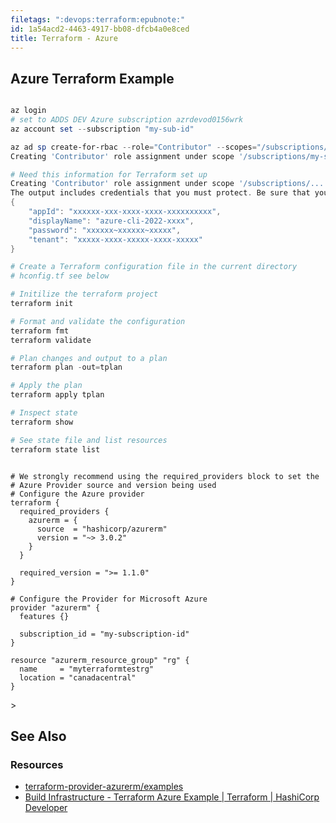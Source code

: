 ```yaml
---
filetags: ":devops:terraform:epubnote:"
id: 1a54acd2-4463-4917-bb08-dfcb4a0e8ced
title: Terraform - Azure
---
```


## Azure Terraform Example

``` powershell

az login
# set to ADDS DEV Azure subscription azrdevod0156wrk
az account set --subscription "my-sub-id"

az ad sp create-for-rbac --role="Contributor" --scopes="/subscriptions/my-subscription-id"
Creating 'Contributor' role assignment under scope '/subscriptions/my-subscription-id'

# Need this information for Terraform set up
Creating 'Contributor' role assignment under scope '/subscriptions/...'
The output includes credentials that you must protect. Be sure that you do not include these credentials in your code or check the credentials into your source control. For more information, see https://aka.ms/azadsp-cli
{
    "appId": "xxxxxx-xxx-xxxx-xxxx-xxxxxxxxxx",
    "displayName": "azure-cli-2022-xxxx",
    "password": "xxxxxx~xxxxxx~xxxxx",
    "tenant": "xxxxx-xxxx-xxxxx-xxxx-xxxxx"
}

# Create a Terraform configuration file in the current directory
# hconfig.tf see below

# Initilize the terraform project
terraform init

# Format and validate the configuration
terraform fmt
terraform validate

# Plan changes and output to a plan
terraform plan -out=tplan

# Apply the plan
terraform apply tplan

# Inspect state
terraform show

# See state file and list resources
terraform state list

```

``` hcl

# We strongly recommend using the required_providers block to set the
# Azure Provider source and version being used
# Configure the Azure provider
terraform {
  required_providers {
    azurerm = {
      source  = "hashicorp/azurerm"
      version = "~> 3.0.2"
    }
  }

  required_version = ">= 1.1.0"
}

# Configure the Provider for Microsoft Azure
provider "azurerm" {
  features {}

  subscription_id = "my-subscription-id"
}

resource "azurerm_resource_group" "rg" {
  name     = "myterraformtestrg"  
  location = "canadacentral"
}

```

\>

## See Also

### Resources

- [terraform-provider-azurerm/examples](https://github.com/hashicorp/terraform-provider-azurerm/tree/main/examples)
- [Build Infrastructure - Terraform Azure Example \| Terraform \|
  HashiCorp
  Developer](https://developer.hashicorp.com/terraform/tutorials/azure-get-started/azure-build)
